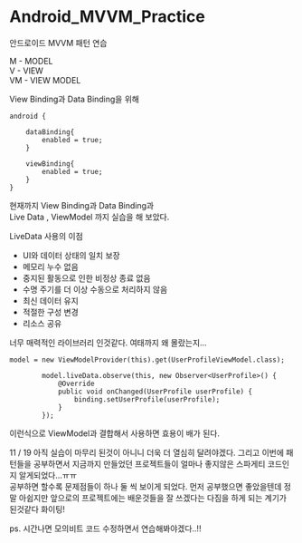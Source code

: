 # Android_MVVM_Practice

안드로이드 MVVM 패턴 연습

M - MODEL  
V - VIEW  
VM - VIEW MODEL

View Binding과 Data Binding을 위해
```
android {

    dataBinding{
        enabled = true;
    }

    viewBinding{
        enabled = true;
    }
}
```
현재까지 View Binding과 Data Binding과  
Live Data , ViewModel 까지 실습을 해 보았다.

LiveData 사용의 이점

- UI와 데이터 상태의 일치 보장
- 메모리 누수 없음
- 중지된 활동으로 인한 비정상 종료 없음
- 수명 주기를 더 이상 수동으로 처리하지 않음
- 최신 데이터 유지
- 적절한 구성 변경
- 리소스 공유

너무 매력적인 라이브러리 인것같다. 여태까지 왜 몰랐는지...
```
model = new ViewModelProvider(this).get(UserProfileViewModel.class);

        model.liveData.observe(this, new Observer<UserProfile>() {
            @Override
            public void onChanged(UserProfile userProfile) {
                binding.setUserProfile(userProfile);
            }
        });
```
이런식으로 ViewModel과 결합해서 사용하면 효용이 배가 된다.

11 / 19 아직 실습이 마무리 된것이 아니니 더욱 더 열심히 달려야겠다.
그리고 이번에 패턴들을 공부하면서 지금까지 만들었던 프로젝트들이 얼마나 좋지않은 스파게티 코드인지 알게되었다...ㅠㅠ  
공부하면 할수록 문제점들이 하나 둘 씩 보이게 되었다. 먼저 공부했으면 좋았을텐데 정말 아쉽지만
앞으로의 프로젝트에는 배운것들을 잘 쓰겠다는 다짐을 하게 되는 계기가 된것같다 화이팅!

ps. 시간나면 모의비트 코드 수정하면서 연습해봐야겠다..!!
